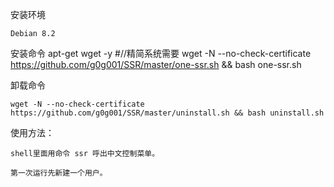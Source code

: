 
安装环境

    Debian 8.2 
安装命令
    apt-get wget -y    #//精简系统需要
    wget -N --no-check-certificate https://github.com/g0g001/SSR/master/one-ssr.sh && bash one-ssr.sh

 
卸载命令

    wget -N --no-check-certificate https://github.com/g0g001/SSR/master/uninstall.sh && bash uninstall.sh


使用方法：
    
	shell里面用命令 ssr 呼出中文控制菜单。
	
	第一次运行先新建一个用户。
	
	
